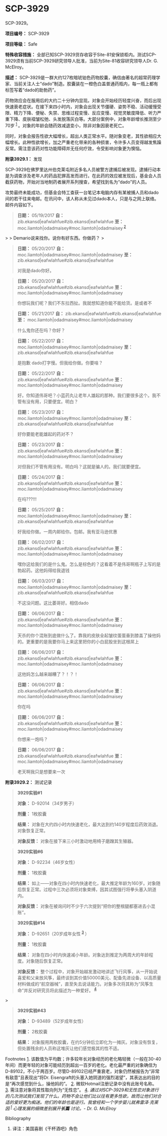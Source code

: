 # SCP-3929
                        




SCP-3929。



**项目编号：** SCP-3929

**项目等级：** Safe

**特殊收容措施：** 全部已知SCP-3929货存收容于Site-81安保锁柜内。测试SCP-3929须有当前SCP-3929研究领导人批准，当前为Site-81收容研究领导人Dr. G. McElroy。

**描述：** SCP-3929是一群大约127枚暗琥铂色药物胶囊，确信由著名的超常药理学家、当前关注人士“dado”制造。胶囊装在一橙色白盖普通药瓶内，每一瓶上都有标签写着“dado的助勃药”。

药物效应会在服用后的大约二十分钟内显现。对象会开始经历轻度兴奋，而后出现快速衰老症状。在接下来四小时内，对象会出现关节僵硬、姿势不稳、活动缓慢受限、精力下降、便秘、失禁、思维过程变慢、反应变慢、视觉灵敏度降低、听力严重下降、皮肤褶皱松弛、头发脱落灰白等。大部分案例中，对象年龄增长推测至少70岁<sup class='footnoteref'>
 <a shape='rect' class='footnoteref' id='footnoteref-1' href='javascript:;' onclick='WIKIDOT.page.utils.scrollToReference(&apos;footnote-1&apos;)'>1</a>
</sup>。对象的年龄会随药效减退变小，除非对象因衰老死亡。

同时，对象会报告性欲大幅增长，超出人类正常水平。随对象变老，其性欲相应大幅增长。此种性欲增长，加之严重老化带来的各种损害，令许多人员变得越发焦躁反常。需注意该药对性功能障碍并无任何疗效，令受影响对象更为懊恼。

**附录3929.1：** 发现

SCP-3929在佛罗里达州伯克莱屯附近多名人员被警方逮捕后被发现。逮捕行动本是为调查涉及老年人的药品犯罪高发而进行。在此药的效应被发现后，基金会人员截获药物，开始对当地制药者展开系列搜查，希望找到名为“dado”的人员。

攻势最终未能成功，但基金会特工查获一台笔记本电脑内存有某被捕人员和dado间的若干往来电邮。在讯问中，该人称从未见过dado本人，只是与之网上联络。邮件内容如下。


> **日期：** 05/19/2017
**自：** zib.ekansd|eafwlahfue#zib.ekansd|eafwlahfue
**至：** moc.liamtoh|odadmaisey#moc.liamtoh|odadmaisey<sup class='footnoteref'>
 <a shape='rect' class='footnoteref' id='footnoteref-2' href='javascript:;' onclick='WIKIDOT.page.utils.scrollToReference(&apos;footnote-2&apos;)'>2</a>
</sup>
> 
> Demario说来找你。说你有好东西。你做药？
> 


> **日期：** 05/20/2017
**自：** moc.liamtoh|odadmaisey#moc.liamtoh|odadmaisey
**至：** zib.ekansd|eafwlahfue#zib.ekansd|eafwlahfue
> 
> 对我是dado你好。
> 


> **日期：** 05/20/2017
**自：** zib.ekansd|eafwlahfue#zib.ekansd|eafwlahfue
**至：** moc.liamtoh|odadmaisey#moc.liamtoh|odadmaisey
> 
> 你想玩我们呢？我们不东拉西扯。我就想知道你能不能给货。是或者不
> 


> **日期：** 05/21/2017
**自：** zib.ekansd|eafwlahfue#zib.ekansd|eafwlahfue
**至：** moc.liamtoh|odadmaisey#moc.liamtoh|odadmaisey
> 
> 什么鬼你还在吗？你好？
> 


> **日期：** 05/22/2017
**自：** moc.liamtoh|odadmaisey#moc.liamtoh|odadmaisey
**至：** zib.ekansd|eafwlahfue#zib.ekansd|eafwlahfue
> 
> 是抱歉 dado打字慢。但我给你做。你要啥？
> 


> **日期：** 05/22/2017
**自：** zib.ekansd|eafwlahfue#zib.ekansd|eafwlahfue
**至：** moc.liamtoh|odadmaisey#moc.liamtoh|odadmaisey
> 
> 好。你知道伟哥吧？小蓝药丸让老年人雄起的那种。我们要很多这个。我不管有没有用，只要便宜。明白？
> 


> **日期：** 05/23/2017
**自：** moc.liamtoh|odadmaisey#moc.liamtoh|odadmaisey
**至：** zib.ekansd|eafwlahfue#zib.ekansd|eafwlahfue
> 
> 好你要能老能雄起的药对不？
> 


> **日期：** 05/23/2017
**自：** zib.ekansd|eafwlahfue#zib.ekansd|eafwlahfue
**至：** moc.liamtoh|odadmaisey#moc.liamtoh|odadmaisey
> 
> 对但我们不管有用没有。明白吗？这就是骗人的。我们就要便宜。
> 


> **日期：** 05/24/2017
**自：** zib.ekansd|eafwlahfue#zib.ekansd|eafwlahfue
**至：** moc.liamtoh|odadmaisey#moc.liamtoh|odadmaisey
> 
> 在吗???!!!
> 


> **日期：** 05/25/2017
**自：** moc.liamtoh|odadmaisey#moc.liamtoh|odadmaisey
**至：** zib.ekansd|eafwlahfue#zib.ekansd|eafwlahfue
> 
> 好我给你做。一周内邮给你。包邮。我有亚马逊优惠
> 


> **日期：** 06/02/2017
**自：** zib.ekansd|eafwlahfue#zib.ekansd|eafwlahfue
**至：** moc.liamtoh|odadmaisey#moc.liamtoh|odadmaisey
> 
> 嘿你这给我们的是什么鬼。怎么是棕色的？这看着不是伟哥啊瓶子上写的是勃起药。这他妈得给我退钱
> 


> **日期：** 06/03/2017
**自：** moc.liamtoh|odadmaisey#moc.liamtoh|odadmaisey
**至：** zib.ekansd|eafwlahfue#zib.ekansd|eafwlahfue
> 
> 不这没问题。这比萎哥好。相信dado
> 


> **日期：** 06/06/2017
**自：** zib.ekansd|eafwlahfue#zib.ekansd|eafwlahfue
**至：** moc.liamtoh|odadmaisey#moc.liamtoh|odadmaisey
> 
> 天杀的你个混账到底做什么了。靠我的皮肤全起皱纹蛋蛋垂到膝盖了操他妈的。更重要的是我要你马上来这里把你的小白屁股坐到这根屌上
> 


> **日期：** 06/06/2017
**自：** zib.ekansd|eafwlahfue#zib.ekansd|eafwlahfue
**至：** moc.liamtoh|odadmaisey#moc.liamtoh|odadmaisey
> 
> 这他妈怎么越来越糟了？！？！
> 


> **日期：** 06/06/2017
**自：** zib.ekansd|eafwlahfue#zib.ekansd|eafwlahfue
**至：** moc.liamtoh|odadmaisey#moc.liamtoh|odadmaisey
> 
> 你在吗
> 


> **日期：** 06/06/2017
**自：** zib.ekansd|eafwlahfue#zib.ekansd|eafwlahfue
**至：** moc.liamtoh|odadmaisey#moc.liamtoh|odadmaisey
> 
> 你想来一炮吗？
> 


> **日期：** 06/06/2017
**自：** zib.ekansd|eafwlahfue#zib.ekansd|eafwlahfue
**至：** moc.liamtoh|odadmaisey#moc.liamtoh|odadmaisey
> 
> 老天啊我只是想要来一次
> 

**附录3929.2：** 测试记录


> **3929实验#1** 
> 
> **对象：** D-92014（34岁男子）
> 
> **剂量：** 1枚胶囊
> 
> **结果：** 对象在大约四小时内快速老化，最大达到约140岁程度后药效消退。对象恢复正常。
> 
> **对象反馈：** 对象在接下来三小时激动地用椅子磨蹭其生殖器。
> 


> **3929实验#6** 
> 
> **对象：** D-92234（46岁女性）
> 
> **剂量：** 1枚胶囊
> 
> **结果：** 如上——对象在四小时内快速老化，最大推定年龄为160岁。对象随后恢复正常。过程中三次必须将对象束缚，因其试图强行将拳头塞入阴道内。
> 
> **对象反馈：** 对象在被询问时不少于六次提到“把你的整根腿都塞进去小混账”。
> 


> **3929实验#14** 
> 
> **对象：** D-92651（20岁成年女性<sup class='footnoteref'>
 <a shape='rect' class='footnoteref' id='footnoteref-3' href='javascript:;' onclick='WIKIDOT.page.utils.scrollToReference(&apos;footnote-3&apos;)'>3</a>
</sup>）
> 
> **剂量：** 1枚胶囊
> 
> **结果：** 对象在四小时内快速减小年龄。对象达到推定为两周大的年龄程度。对象随后恢复正常。
> 
> **对象反馈：** 整个过程中，对象开始越发激动地讲述飞行风筝，从一开始说喜爱和父亲放风筝，最终谈到其价值50000美元、配备先进设备、以高质量材料做成的“航空器械”，直至失去说话能力。对象多次将其称为“风筝生命”并反对研究员将此描述为一种爱好。<sup class='footnoteref'>
 <a shape='rect' class='footnoteref' id='footnoteref-4' href='javascript:;' onclick='WIKIDOT.page.utils.scrollToReference(&apos;footnote-4&apos;)'>4</a>
</sup>
> 


> **3929实验#43** 
> 
> **对象：** D-93489（52岁成年女性）
> 
> **剂量：** 2枚胶囊
> 
> **结果：** 对象服用两枚胶囊，在约5分钟后立即化为一摊灰。对象没有恢复，但处置残余的人员称这堆灰让他们感觉极其的性不适。
> 


Footnotes
<a shape='rect' href='javascript:;' onclick='WIKIDOT.page.utils.scrollToReference(&apos;footnoteref-1&apos;)'>1</a>. 该数值为平均数；许多较年长对象经历的老化略轻微（一般在30-40年间）而更年轻的对象可能经历到超出一百岁的老化。老化最严重的对象确信为D-89102，不小于两百岁。尽管D-89102已经严重衰老，对象仍然被报告为“非常有敌意”且表现出“将Dr. Eisengraft的头塞入她阴道的强烈渴望”，其表达出的目的是“再次感觉到什么，操他妈的”。
<a shape='rect' href='javascript:;' onclick='WIKIDOT.page.utils.scrollToReference(&apos;footnoteref-2&apos;)'>2</a>. 微软Hotmail注册记录中没有此账号名称。
<a shape='rect' href='javascript:;' onclick='WIKIDOT.page.utils.scrollToReference(&apos;footnoteref-3&apos;)'>3</a>. 需注意对象将其性取向列为“无性恋”。
<a shape='rect' href='javascript:;' onclick='WIKIDOT.page.utils.scrollToReference(&apos;footnoteref-4&apos;)'>4</a>. *通过对SCP-3929和无性恋对象进行的几次测试我们发现了什么。药物不会让他们比以往有更多性欲，故而让他们对合适的爱好更为痴迷。他们的年龄也是逆行。我曾经和一个学步婴儿就弗雷泽·克莱因<sup>
 <a shape='rect' class='bibcite' id='bibcite-1-63609a' href='javascript:;' onclick='WIKIDOT.page.utils.scrollToReference(&apos;bibitem-1&apos;)'>1</a>
</sup>心理发展的细微差别展开**长篇** 讨论。- Dr. G. McElroy* 


Bibliography
1. 译注：美国喜剧《干杯酒吧》角色



                    
